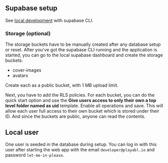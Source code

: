 ## Supabase setup

See [local development](https://supabase.com/docs/guides/cli/local-development) with supabase CLI.

### Storage (optional)

The storage buckets have to be manually created after any database setup or reset. After you've got the supabase CLI running and the application is started, you can go to the local supabase dashboard and create the storage buckets:

- cover-images
- avatars

Create each as a public bucket, with 1 MB upload limit.

Next, you have to add the RLS policies. For each bucket, you can do the quick start option and use the **Give users access to only their own a top level folder named as uid** template. Enable all operations and save. This will allow each user full access to their own bucket which is stored under their ID. And since the buckets are public, anyone can read the contents.

## Local user

One user is seeded in the database during setup. You can log in with this user after starting the web app with the email `developer@playabl.io` and password `let-me-in-please`.
